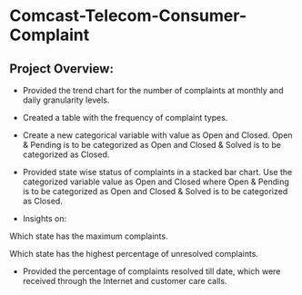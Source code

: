 # Comcast-Telecom-Consumer-Complaint

## Project Overview:

- Provided the trend chart for the number of complaints at monthly and daily granularity levels.

- Created a table with the frequency of complaint types.

- Create a new categorical variable with value as Open and Closed. Open & Pending is to be categorized as Open and Closed & Solved is to be categorized as Closed.

- Provided state wise status of complaints in a stacked bar chart. Use the categorized variable value as Open and Closed where Open & Pending is to be categorized as Open and Closed & Solved is to be categorized as Closed.

- Insights on:

Which state has the maximum complaints.

Which state has the highest percentage of unresolved complaints.

- Provided the percentage of complaints resolved till date, which were received through the Internet and customer care calls.


